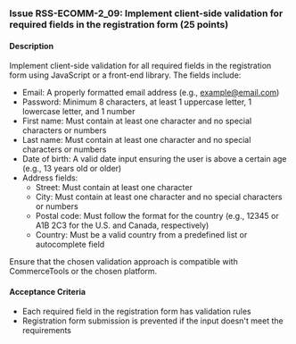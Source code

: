 ### Issue RSS-ECOMM-2_09: Implement client-side validation for required fields in the registration form (25 points)

#### Description

Implement client-side validation for all required fields in the registration form using JavaScript or a front-end library. The fields include:

- Email: A properly formatted email address (e.g., example@email.com)
- Password: Minimum 8 characters, at least 1 uppercase letter, 1 lowercase letter, and 1 number
- First name: Must contain at least one character and no special characters or numbers
- Last name: Must contain at least one character and no special characters or numbers
- Date of birth: A valid date input ensuring the user is above a certain age (e.g., 13 years old or older)
- Address fields:
  - Street: Must contain at least one character
  - City: Must contain at least one character and no special characters or numbers
  - Postal code: Must follow the format for the country (e.g., 12345 or A1B 2C3 for the U.S. and Canada, respectively)
  - Country: Must be a valid country from a predefined list or autocomplete field

Ensure that the chosen validation approach is compatible with CommerceTools or the chosen platform.

#### Acceptance Criteria

- Each required field in the registration form has validation rules
- Registration form submission is prevented if the input doesn't meet the requirements

